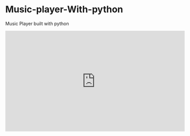 # Music-player-With-python
Music Player built with python


<iframe width="560" height="315" src="https://www.youtube.com/embed/682cObOlYYc" frameborder="0" allow="accelerometer; autoplay; encrypted-media; gyroscope; picture-in-picture" allowfullscreen></iframe>
